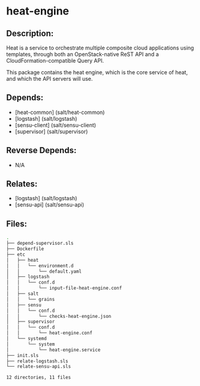 # heat-engine

## Description:

Heat is a service to orchestrate multiple composite cloud applications using templates, through both an OpenStack-native ReST API and a CloudFormation-compatible Query API.

This package contains the heat engine, which is the core service of heat, and which the API servers will use.

## Depends:

  -  [heat-common] (salt/heat-common)
  -  [logstash] (salt/logstash)
  -  [sensu-client] (salt/sensu-client)
  -  [supervisor] (salt/supervisor)

## Reverse Depends:

  -  N/A

## Relates:

  -  [logstash] (salt/logstash)
  -  [sensu-api] (salt/sensu-api)

## Files:

```bash
.
├── depend-supervisor.sls
├── Dockerfile
├── etc
│   ├── heat
│   │   └── environment.d
│   │       └── default.yaml
│   ├── logstash
│   │   └── conf.d
│   │       └── input-file-heat-engine.conf
│   ├── salt
│   │   └── grains
│   ├── sensu
│   │   └── conf.d
│   │       └── checks-heat-engine.json
│   ├── supervisor
│   │   └── conf.d
│   │       └── heat-engine.conf
│   └── systemd
│       └── system
│           └── heat-engine.service
├── init.sls
├── relate-logstash.sls
└── relate-sensu-api.sls

12 directories, 11 files
```
